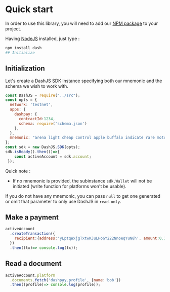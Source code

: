 # Quick start

In order to use this library, you will need to add our [NPM package](https://www.npmjs.com/dash) to your project.

Having [NodeJS](https://nodejs.org/) installed, just type :

```bash
npm install dash
## Initialize
```
## Initialization

Let's create a DashJS SDK instance specifying both our mnemonic and the schema we wish to work with.

```js
const DashJS = require("../src");
const opts = {
  network: 'testnet',
  apps: {
    dashpay: {
      contractId:1234,
      schema: require('schema.json')
    },
  },
  mnemonic: "arena light cheap control apple buffalo indicate rare motor valid accident isolate",
};
const sdk = new DashJS.SDK(opts);
sdk.isReady().then(()=>{
    const activeAccount = sdk.account;
 });
```

Quick note :
- If no mnemonic is provided, the subinstance `sdk.Wallet` will not be initiated (write function for platforms won't be usable).

If you do not have any mnemonic, you can pass `null` to get one generated or omit that parameter to only use DashJS in `read-only`.  


## Make a payment

```js
activeAccount
  .createTransaction({
    recipient:{address:'yLptqWxjgTxtwKJuLHoGY222NnoeqYuN8h', amount:0.12}
  })
  .then((tx)=> console.log(tx));
```

## Read a document

```js
activeAccount.platform
  .documents.fetch('dashpay.profile', {name:'bob'})
  .then((profile)=> console.log(profile));
```
